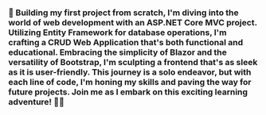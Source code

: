 ### 🚀 Building my first project from scratch, I'm diving into the world of web development with an ASP.NET Core MVC project. Utilizing Entity Framework for database operations, I'm crafting a CRUD Web Application that's both functional and educational. Embracing the simplicity of Blazor and the versatility of Bootstrap, I'm sculpting a frontend that's as sleek as it is user-friendly. This journey is a solo endeavor, but with each line of code, I'm honing my skills and paving the way for future projects. Join me as I embark on this exciting learning adventure! 🔧🌟
